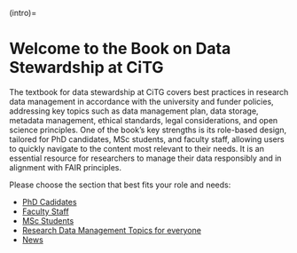(intro)=
# Welcome to the Book on Data Stewardship at CiTG 

The textbook for data stewardship at CiTG covers best practices in research data management in accordance with the university and funder policies, addressing key topics such as data management plan, data storage, metadata management, ethical standards, legal considerations, and open science principles. One of the book’s key strengths is its role-based design, tailored for PhD candidates, MSc students, and faculty staff, allowing users to quickly navigate to the content most relevant to their needs. It is an essential resource for researchers to manage their data responsibly and in alignment with FAIR principles.

Please choose the section that best fits your role and needs:

- [PhD Cadidates](phd/phd_index.md)
- [Faculty Staff](staff/staff_index.md)
- [MSc Students](msc/msc_index.md)
- [Research Data Management Topics for everyone](general/RDM_index.md)
- [News](news/news_index.md)
